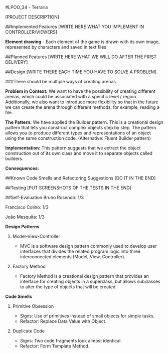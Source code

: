#LPOO_34 - Terraria

[PROJECT DESCRIPTION]

##Implemented Features
[WRITE HERE WHAT YOU IMPLEMENT IN CONTROLLER/VIEWERS]

**Element drawing** - Each element of the game is drawn with its own
image, represented by characters and saved in text files

##Planned Features
[WRITE HERE WHAT WE WILL DO AFTER THE FIRST DELIVERY]

##Design
[WRITE THERE EACH TIME YOU HAVE TO SOLVE A PROBLEM]

###There should be multiple ways of creating arenas

**Problem in Context:** We want to have the possibility of creating different arenas, which could be associated with a specific level / region. Additionally, we also want to introduce more flexibility so that in the future we can create the arena through different methods, for example, reading a file.

**The Pattern:**  We have applied the Builder pattern. This is a creational design pattern that lets you construct complex objects step by step. The pattern allows you to produce different types and representations of an object using the same construction code.
(Alternative: Fluent Builder pattern)

**Implementation:** This pattern suggests that we extract the object construction out of its own class and move it to separate objects called builders.

**Consequences:** 

##Known Code Smells and Refactoring Suggestions
[DO IT IN THE END]

##Testing
[PUT SCREENSHOTS OF THE TESTS IN THE END]

##Self-Evaluation
Bruno Rosendo: 1/3

Francisco Colino: 1/3

João Mesquita: 1/3

**Design Patterns**

1. Model-View-Controller
    * MVC is a software design pattern commonly used to develop user interfaces that divides the related program logic into three interconnected elements (Model, View, Controller).
 
2. Factory Method
   * Factory Method is a creational design pattern that provides an interface for creating objects in a superclass, but allows subclasses to alter the type of objects that will be created.


**Code Smells**

1. Primitive Obsession
   * Signs: Use of primitives instead of small objects for simple tasks.
   * Refactor: Replace Data Value with Object.

2. Duplicate Code
   * Signs: Two code fragments look almost identical.
   * Refactor: Form Template Method.
